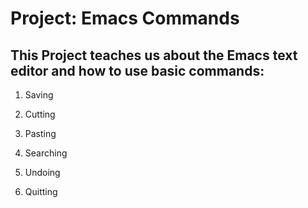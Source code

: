 # Project: Emacs Commands

## This Project teaches us about the Emacs text editor and how to use basic commands:

1. Saving

2. Cutting

3. Pasting

4. Searching

5. Undoing

6. Quitting
